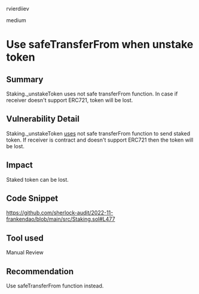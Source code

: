 rvierdiiev

medium

# Use safeTransferFrom when unstake token

## Summary
Staking._unstakeToken uses not safe transferFrom function. In case if receiver doesn't support ERC721, token will be lost.
## Vulnerability Detail
Staking._unstakeToken [uses](https://github.com/sherlock-audit/2022-11-frankendao/blob/main/src/Staking.sol#L477) not safe transferFrom function to send staked token. If receiver is contract and doesn't support ERC721 then the token will be lost.
## Impact
Staked token can be lost.
## Code Snippet
https://github.com/sherlock-audit/2022-11-frankendao/blob/main/src/Staking.sol#L477
## Tool used

Manual Review

## Recommendation
Use safeTransferFrom function instead.